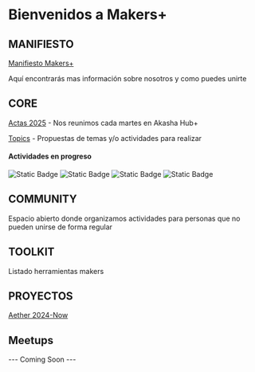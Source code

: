 # Bienvenidos a Makers+ 

## MANIFIESTO
[Manifiesto Makers+](CORE/manifiesto.md)

Aquí encontrarás mas información sobre nosotros y como puedes unirte 


## CORE
[Actas 2025](CORE/Actas/2025.md) - Nos reunimos cada martes en Akasha Hub+

[Topics](CORE/topics.md) - Propuestas de temas y/o actividades para realizar  


#### Actividades en progreso 
![Static Badge](https://img.shields.io/badge/Propuesta%20gr%C3%A1fica%20para%20logo%20Makers%2B-violet)
![Static Badge](https://img.shields.io/badge/Propuesta%20gr%C3%A1fica%20para%20compartir%20nuestro%20manifiesto%20(web%20%26%20fanzine)-violet)
![Static Badge](https://img.shields.io/badge/Definir%20Next%20Steps%20proyecto%20Aether-violet)
![Static Badge](https://img.shields.io/badge/Definici%C3%B3n%3A%20acuerdos%20para%20documentar%20y%20estructura-violet)


## COMMUNITY 
Espacio abierto donde organizamos actividades para personas que no pueden unirse de forma regular

## TOOLKIT 
Listado herramientas makers

## PROYECTOS 

[Aether 2024-Now](PROYECTOS/Aether.md)


## Meetups
--- Coming Soon --- 

